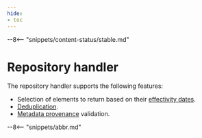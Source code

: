 ```yaml
---
hide:
- toc
---
```


<!-- SPDX-License-Identifier: CC-BY-4.0 -->
<!-- Copyright Contributors to the ODPi Egeria project 2020. -->

--8<-- "snippets/content-status/stable.md"

# Repository handler 

The repository handler supports the following features:

* Selection of elements to return based on their [effectivity dates](/features/effectivity-dates/overview).
* [Deduplication](/features/duplicate-management/overview).
* [Metadata provenance](/features/metadata-provenance/overview) validation.

--8<-- "snippets/abbr.md"